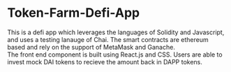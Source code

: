 # Token-Farm-Defi-App
This is a defi app which leverages the languages of Solidity and Javascript, and uses a testing lanauge of Chai. 
The smart contracts are ethereum based and rely on the support of MetaMask and Ganache.  
The front end component is built using React.js and CSS.
Users are able to invest mock DAI tokens to recieve the amount back in DAPP tokens.

